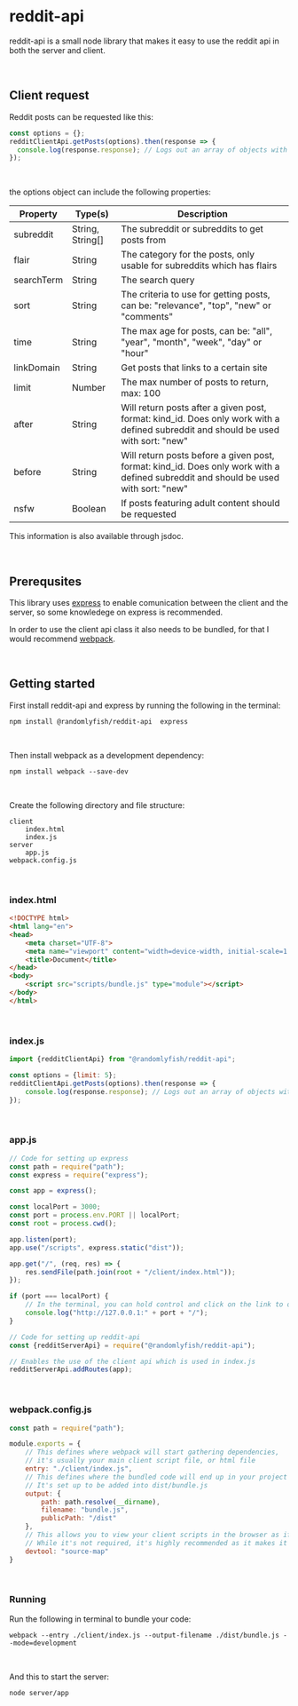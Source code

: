 # reddit-api

reddit-api is a small node library that makes it easy to use the reddit api in both the server and client.

<br>

## Client request

Reddit posts can be requested like this:
``` javascript
const options = {};
redditClientApi.getPosts(options).then(response => {
  console.log(response.response); // Logs out an array of objects with all the posts
});
```
<br>

the options object can include the following properties:

| Property      | Type(s)           | Description                                                                             |
| ------------- | -------------     | -------------                                                                           |
| subreddit     | String, String[]  | The subreddit or subreddits to get posts from                                           |
| flair         | String            | The category for the posts, only usable for subreddits which has flairs                 |
| searchTerm    | String            | The search query                                                                        |
| sort          | String            | The criteria to use for getting posts, can be: "relevance", "top", "new" or "comments"  |
| time          | String            | The max age for posts, can be:  "all", "year", "month", "week", "day" or "hour"         |
| linkDomain    | String            | Get posts that links to a certain site                                                  |
| limit         | Number            | The max number of posts to return, max: 100                                             |
| after         | String            | Will return posts after a given post, format: kind_id. Does only work with a defined subreddit and should be used with sort: "new"|
| before        | String            | Will return posts before a given post, format: kind_id. Does only work with a defined subreddit and should be used with sort: "new"|
| nsfw          | Boolean           | If posts featuring adult content should be requested                                    |

This information is also available through jsdoc.

<br>

## Prerequsites

This library uses [express](https://www.npmjs.com/package/express) to enable comunication between the client and the server, so some knowledege on express is recommended.

In order to use the client api class it also needs to be bundled, for that I would recommend [webpack](https://www.npmjs.com/package/webpack).

<br>

## Getting started

First install reddit-api and express by running the following in the terminal:
```
npm install @randomlyfish/reddit-api  express
```
<br>

Then install webpack as a development dependency:
```
npm install webpack --save-dev
```
<br>

Create the following directory and file structure:

```
client
    index.html
    index.js
server
    app.js
webpack.config.js
```
<br>

### index.html

``` html
<!DOCTYPE html>
<html lang="en">
<head>
    <meta charset="UTF-8">
    <meta name="viewport" content="width=device-width, initial-scale=1.0">
    <title>Document</title>
</head>
<body>
    <script src="scripts/bundle.js" type="module"></script>
</body>
</html>
```
<br>

### index.js
``` javascript
import {redditClientApi} from "@randomlyfish/reddit-api";

const options = {limit: 5};
redditClientApi.getPosts(options).then(response => {
    console.log(response.response); // Logs out an array of objects with all the posts
});
```
<br>

### app.js
``` javascript
// Code for setting up express
const path = require("path");
const express = require("express");

const app = express();

const localPort = 3000;
const port = process.env.PORT || localPort;
const root = process.cwd();

app.listen(port);
app.use("/scripts", express.static("dist"));

app.get("/", (req, res) => {
	res.sendFile(path.join(root + "/client/index.html"));
});

if (port === localPort) {
	// In the terminal, you can hold control and click on the link to open it in the browser
	console.log("http://127.0.0.1:" + port + "/");
}

// Code for setting up reddit-api
const {redditServerApi} = require("@randomlyfish/reddit-api");

// Enables the use of the client api which is used in index.js
redditServerApi.addRoutes(app);
```
<br>

### webpack.config.js
``` javascript
const path = require("path");

module.exports = {
	// This defines where webpack will start gathering dependencies, 
	// it's usually your main client script file, or html file
	entry: "./client/index.js",
	// This defines where the bundled code will end up in your project directory
	// It's set up to be added into dist/bundle.js
	output: {
		path: path.resolve(__dirname),
		filename: "bundle.js",
		publicPath: "/dist"
	},
	// This allows you to view your client scripts in the browser as if they were not bundled
	// While it's not required, it's highly recommended as it makes it much easier to debug your code during development
	devtool: "source-map"
}
```
<br>

### Running

Run the following in terminal to bundle your code:
```
webpack --entry ./client/index.js --output-filename ./dist/bundle.js --mode=development
```
<br>

And this to start the server:
```
node server/app
```
